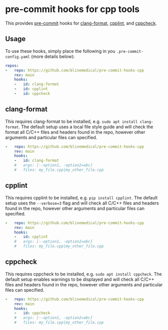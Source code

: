 # pre-commit hooks for cpp tools

This provides [pre-commit](https://pre-commit.com/) hooks for
[clang-format](https://clang.llvm.org/docs/ClangFormat.html),
[cpplint](https://github.com/cpplint/cpplint), and
[cppcheck](http://cppcheck.sourceforge.net/).

## Usage

To use these hooks, simply place the following in you `.pre-commit-config.yaml`
(more details below):

```yaml
repos:
-   repo: https://github.com/blinemedical/pre-commit-hooks-cpp
    rev: main
    hooks:
    -   id: clang-format
    -   id: cpplint
    -   id: cppcheck
```

## clang-format

This requires clang-format to be installed, e.g. `sudo apt install
clang-format`. The default setup uses a local file style guide and will check the format all
C/C++ files and headers found in the repo, however other arguments and
particular files can specified.

```yaml
-   repo: https://github.com/blinemedical/pre-commit-hooks-cpp
    rev: main
    hooks:
    -   id: clang-format
    #   args: [--option1, -option2=abc]
    #   files: my_file.cpp|my_other_file.cpp

```

## cpplint

This requires cpplint to be installed, e.g. `pip install cpplint`. The default
setup uses the `--verbose=3` flag and will check all C/C++ files and headers
found in the repo, however other arguments and particular files can specified.

```yaml
-   repo: https://github.com/blinemedical/pre-commit-hooks-cpp
    rev: main
    hooks:
    -   id: cpplint
    #   args: [--option1, -option2=abc]
    #   files: my_file.cpp|my_other_file.cpp

```

## cppcheck

This requires cppcheck to be installed, e.g. `sudo apt install cppcheck`. The
default setup enables warnings to be displayed and will check all C/C++ files
and headers found in the repo, however other arguments and particular files can
specified.

```yaml
-   repo: https://github.com/blinemedical/pre-commit-hooks-cpp
    rev: main
    hooks:
    -   id: cppcheck
    #   args: [--option1, -option2=abc]
    #   files: my_file.cpp|my_other_file.cpp

```
